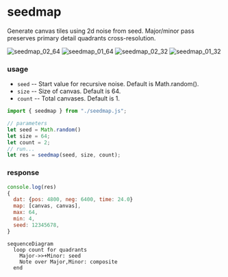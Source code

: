 # seedmap
Generate canvas tiles using 2d noise from seed. Major/minor pass preserves primary detail quadrants cross-resolution.

![seedmap_02_64](https://user-images.githubusercontent.com/48163461/193112204-0044ac70-874c-4c34-953f-2072c55191eb.png)
![seedmap_01_64](https://user-images.githubusercontent.com/48163461/193112279-472613d3-e010-4ac2-ad43-e1d0cdb86fad.png)
![seedmap_02_32](https://user-images.githubusercontent.com/48163461/193112200-eaf5da88-c1fb-4605-aaa3-0781168854ca.png)
![seedmap_01_32](https://user-images.githubusercontent.com/48163461/193112273-2076e10e-ee1b-431c-94ac-557fb6f15a0f.png)

### usage
* `seed` -- Start value for recursive noise. Default is Math.random().
* `size` -- Size of canvas. Default is 64.
* `count` -- Total canvases. Default is 1.

```javascript
import { seedmap } from "./seedmap.js";

// parameters
let seed = Math.random()
let size = 64;
let count = 2;
// run...
let res = seedmap(seed, size, count);
```
### response

```javascript
console.log(res)
{
  dat: {pos: 4800, neg: 6400, time: 24.0}
  map: [canvas, canvas],
  max: 64,
  min: 4,
  seed: 12345678,
}
```

```mermaid
sequenceDiagram
  loop count for quadrants
    Major->>+Minor: seed
    Note over Major,Minor: composite
  end
```
